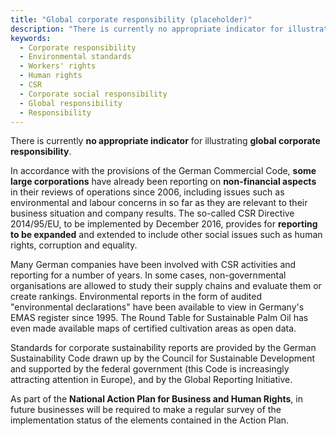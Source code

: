 ```yaml
---
title: "Global corporate responsibility (placeholder)"
description: "There is currently no appropriate indicator for illustrating global corporate responsibility."
keywords:
  - Corporate responsibility
  - Environmental standards
  - Workers' rights
  - Human rights
  - CSR
  - Corporate social responsibility
  - Global responsibility
  - Responsibility 
---
```


<!-- Prologue start -->

There is currently **no appropriate indicator** for illustrating **global corporate responsibility**.

In accordance with the provisions of the German Commercial Code, **some large corporations** have already been reporting on **non-financial aspects** in their reviews of operations since 2006, including issues such as environmental and labour concerns in so far as they are relevant to their business situation and company results. The so-called CSR Directive 2014/95/EU, to be implemented by December 2016, provides for **reporting to be expanded** and extended to include other social issues such as human rights, corruption and equality. 

Many German companies have been involved with CSR activities and reporting for a number of years. In some cases, non-governmental organisations are allowed to study their supply chains and evaluate them or create rankings. Environmental reports in the form of audited "environmental declarations" have been available to view in Germany's EMAS register since 1995. The Round Table for Sustainable Palm Oil has even made available maps of certified cultivation areas as open data. 

Standards for corporate sustainability reports are provided by the German Sustainability Code drawn up by the Council for Sustainable Development and supported by the federal government (this Code is increasingly attracting attention in Europe), and by the Global Reporting Initiative. 

As part of the **National Action Plan for Business and Human Rights**, in future businesses will be required to make a regular survey of the implementation status of the elements contained in the Action Plan.

<!-- Prologue end -->
